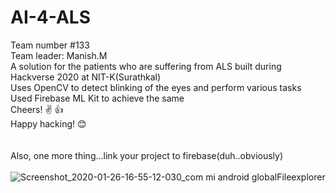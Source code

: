 # AI-4-ALS
Team number #133<br>
Team leader: Manish.M<br>
A solution for the patients who are suffering from ALS built during Hackverse 2020 at NIT-K(Surathkal)<br>
Uses OpenCV to detect blinking of the eyes and perform various tasks<br>
Used Firebase ML Kit to achieve the same<br>
Cheers! ✌ 👍<br>
Happy hacking! 😊<br><br>
<br>
Also, one more thing...link your project to firebase(duh..obviously)
<br><br>
![Screenshot_2020-01-26-16-55-12-030_com mi android globalFileexplorer](https://user-images.githubusercontent.com/42434096/73145913-de4cac80-40d5-11ea-831b-6fdd19192c96.jpg)
